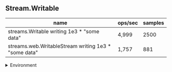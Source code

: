 ## Stream.Writable

|name|ops/sec|samples|
|-|-|-|
|streams.Writable writing 1e3 * "some data"|4,999|2500|
|streams.web.WritableStream writing 1e3 * "some data"|1,757|881|


<details>
<summary>Environment</summary>

* __Machine:__ linux x64 | 4 vCPUs | 7.6GB Mem
* __Run:__ Tue Oct 29 2024 19:34:21 GMT+0000 (Coordinated Universal Time)
* __Node:__ `v18.20.3`
</details>

<!--
{"environment":{"platform":"linux","arch":"x64","cpus":4,"totalMemory":7.597877502441406},"benchmarks":[{"name":"streams.Writable writing 1e3 * \"some data\"","opsSec":4999.168098435076,"samples":2500},{"name":"streams.web.WritableStream writing 1e3 * \"some data\"","opsSec":1757.8285252519809,"samples":881}]}-->
